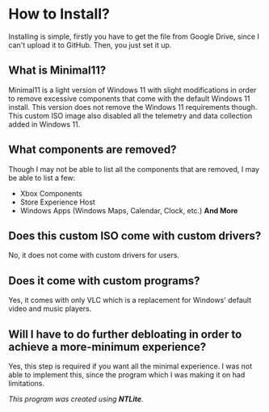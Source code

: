 # How to Install?
Installing is simple, firstly you have to get the file from Google Drive, since I can't upload it to GitHub. Then, you just set it up.

## What is Minimal11?
Minimal11 is a light version of Windows 11 with slight modifications in order to remove excessive components that come with the default Windows 11 install. This version does not remove the Windows 11 requirements though. This custom ISO image also disabled all the telemetry and data collection added in Windows 11.

## What components are removed?
Though I may not be able to list all the components that are removed, I may be able to list a few:

- Xbox Components
- Store Experience Host
- Windows Apps (Windows Maps, Calendar, Clock, etc.)
**And More**

## Does this custom ISO come with custom drivers?
No, it does not come with custom drivers for users.

## Does it come with custom programs?
Yes, it comes with only VLC which is a replacement for Windows' default video and music players.

## Will I have to do further debloating in order to achieve a more-minimum experience?
Yes, this step is required if you want all the minimal experience. I was not able to implement this, since the program which I was making it on had limitations.

_This program was created using **NTLite**._
